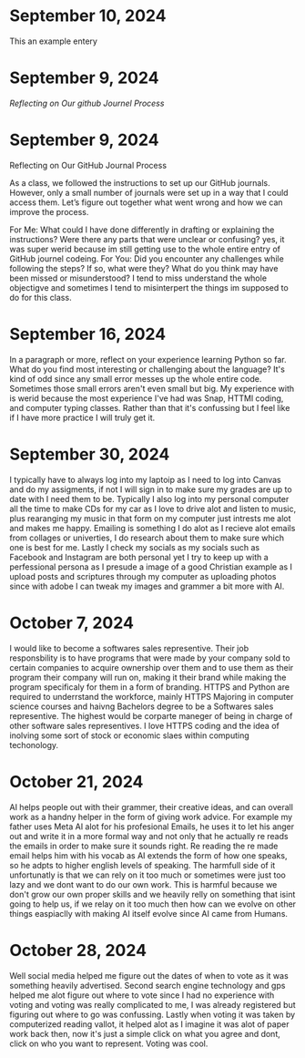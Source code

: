# September 10, 2024
This an example entery


# September 9, 2024

_Reflecting on Our github Journel Process_

# September 9, 2024

Reflecting on Our GitHub Journal Process

As a class, we followed the instructions to set up our GitHub journals. However, only a small number of journals were set up in a way that I could access them. Let’s figure out together what went wrong and how we can improve the process.

For Me: What could I have done differently in drafting or explaining the instructions? Were there any parts that were unclear or confusing?
yes, it was super werid because im still getting use to the whole entire entry of GitHub journel codeing. 
For You: Did you encounter any challenges while following the steps? If so, what were they? What do you think may have been missed or misunderstood?
I tend to miss understand the whole objectigve and sometimes I tend to misinterpert the things im supposed to do for this class.

# September 16, 2024
In a paragraph or more, reflect on your experience learning Python so far. What do you find most interesting or challenging about the language?
It's kind of odd since any small error messes up the whole entire code. Sometimes those small errors aren't even small but big. My experience with is werid because the most experience I've had was Snap, HTTMl coding, and computer typing classes. Rather than that it's confussing but I feel like if I have more practice I will truly get it.

# September 30, 2024
I typically have to always log into my laptoip as I need to log into Canvas and do my assigments, if not I will sign in to make sure my grades are up to date with I need them to be. 
Typically I also log into my personal computer all the time to make CDs for my car as I love to drive alot and listen to music, plus rearanging my music in that form on my computer just intrests me alot and makes me happy. Emailing is something I do alot as I recieve alot emails from collages or univerties, I do research about them to make sure which one is best for me. Lastly I check my socials as my socials such as Facebook and Instagram are both personal yet I try to keep up with a perfessional persona as I presude a image of a good Christian example as I upload posts and scriptures through my computer as uploading photos since with adobe I can tweak my images and grammer a bit more with AI.

# October 7, 2024
I would like to become a softwares sales representive. Their job responsbility is to have programs that were made by your company sold to certain companies to acquire ownership over them and to use them as their program their company will run on, making it their brand while making the program specificaly for them in a form of branding. HTTPS and Python are required to underrstand the workforce, mainly HTTPS Majoring in computer science courses and haivng Bachelors degree to be a Softwares sales representive. The highest would be corparte maneger of being in charge of other software sales representives. I love HTTPS coding and the idea of inolving some sort of stock or economic slaes within computing techonology. 

# October 21, 2024
AI helps people out with their grammer, their creative ideas, and can overall work as a handny helper in the form of giving work advice. For example my father uses Meta AI alot for his profesional Emails, he uses it to let his anger out and write it in a more formal way and not only that he actually re reads the emails in order to make sure it sounds right. Re reading the re made email helps him with his vocab as AI extends the form of how one speaks, so he adpts to higher english levels of speaking. The harmfull side of it unfortunatly is that we can rely on it too much or sometimes were just too lazy and we dont want to do our own work. This is harmful because we don't grow our own proper skills and we heavily relly on something that isint going to help us, if we relay on it too much then how can we evolve on other things easpiaclly with making AI itself evolve since AI came from Humans.

# October 28, 2024 
Well social media helped me figure out the dates of when to vote as it was something heavily advertised. Second search engine technology and gps helped me alot figure out where to vote since I had no experience with voting and voting was really complicated to me, I was already registered but figuring out where to go was confussing. Lastly when voting it was taken by computerized reading vallot, it helped alot as I imagine it was alot of paper work back then, now it's just a simple click on what you agree and dont, click on who you want to represent. Voting was cool.
